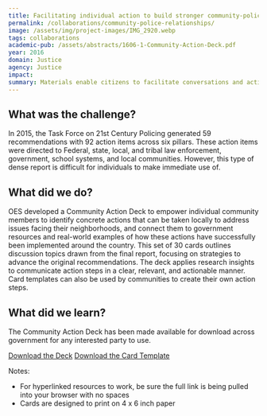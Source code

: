 ```yaml
---
title: Facilitating individual action to build stronger community-police relationships
permalink: /collaborations/community-police-relationships/
image: /assets/img/project-images/IMG_2920.webp
tags: collaborations
academic-pub: /assets/abstracts/1606-1-Community-Action-Deck.pdf
year: 2016
domain: Justice
agency: Justice
impact:
summary: Materials enable citizens to facilitate conversations and action planning around better community policing
---
```


## What was the challenge?

In 2015, the Task Force on 21st Century Policing generated 59 recommendations with 92 action items across six pillars. These action items were directed to Federal, state, local, and tribal law enforcement, government, school systems, and local communities. However, this type of dense report is difficult for individuals to make immediate use of. 

## What did we do?

OES developed a Community Action Deck to empower individual community members to identify concrete actions that can be taken locally to address issues facing their neighborhoods, and connect them to government resources and real-world examples of how these actions have successfully been implemented around the country. This set of 30 cards outlines discussion topics drawn from the final report, focusing on strategies to advance the original recommendations. The deck applies research insights to communicate action steps in a clear, relevant, and actionable manner. Card templates can also be used by communities to create their own action steps. 

## What did we learn?

The Community Action Deck has been made available for download across government for any interested party to use. 

<a class="usa-button" href="{{site.baseurl}}/assets/abstracts/1606-1-Community-Action-Deck.pdf" target="_blank">Download the Deck</a>
<a class="usa-button" href="{{site.baseurl}}/assets/abstracts/1606-2-Community-Action-Deck-Card-Template.pptx" target="_blank">Download the Card Template</a>

Notes:
- For hyperlinked resources to work, be sure the full link is being pulled into your browser with no spaces
- Cards are designed to print on 4 x 6 inch paper
